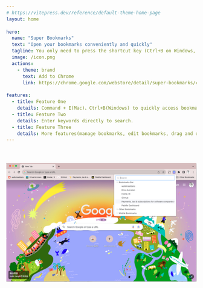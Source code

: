 ```yaml
---
# https://vitepress.dev/reference/default-theme-home-page
layout: home

hero:
  name: "Super Bookmarks"
  text: "Open your bookmarks conveniently and quickly"
  tagline: You only need to press the shortcut key (Ctrl+B on Windows, Command+E on Mac) to quickly open this extension and open bookmarks. At the same time, Super Bookmarks also supports search function, which can quickly find the bookmarks you need to open.
  image: /icon.png
  actions:
    - theme: brand
      text: Add to Chrome
      link: https://chrome.google.com/webstore/detail/super-bookmarks/cegbchhkonojpbihpejohfhpddldkhgn?hl=zh-CN&authuser=0

features:
  - title: Feature One
    details: Command + E(Mac)、Ctrl+B(Windows) to quickly access bookmarks.
  - title: Feature Two
    details: Enter keywords directly to search.
  - title: Feature Three
    details: More features(manage bookmarks, edit bookmarks, drag and drop bookmarks) are coming soon.
---
```


<img src="./screenshot.png" style="margin: 40px auto 0px auto;width: 1150px;" alt="Super Bookmarks">

<script setup>
    import Pricing from './Pricing.vue'
</script>

<Pricing />